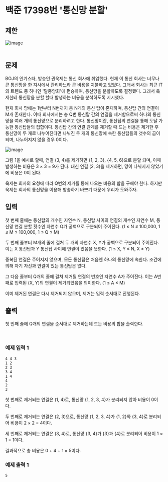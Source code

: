 # 백준 17398번 '통신망 분할'

## 제한
![image](https://user-images.githubusercontent.com/82142527/181660843-16413d76-6ae5-400f-8093-c11ea7fbf8f1.png)  
<br>
## 문제
BOJ의 인기스타, 방송인 권욱제는 통신 회사에 취업했다. 현재 이 통신 회사는 너무나 큰 통신망을 한 지사에서 관리하느라 큰 비용을 지불하고 있었다. 그래서 회사는 최근 IT의 트렌드 중 하나인 '탈중앙화'에 편승하여, 통신망을 분할하도록 결정했다. 그래서 욱제한테 통신망을 분할 할때 발생하는 비용을 분석하도록 지시했다.

현재 회사 망에는 1번부터 N번까지 총 N개의 통신 탑이 존재하며, 통신탑 간의 연결이 M개 존재한다. 이때 회사에서는 총 Q번 통신탑 간의 연결을 제거함으로써 하나의 통신망을 여러 개의 통신망으로 분리하려고 한다. 통신망이란, 통신탑의 연결을 통해 도달 가능한 통신탑들의 집합이다. 통신탑 간의 연결 관계를 제거할 때 드는 비용은 제거한 후 통신망이 두 개로 나누어진다면 나눠진 두 개의 통신망에 속한 통신탑들의 갯수의 곱이 되며, 나누어지지 않을 경우 0이다.  
  
![image](https://user-images.githubusercontent.com/82142527/181660868-6b98c9a5-1a4d-4156-afa7-de0daf88043f.png)  
  
그림 1을 예시로 할때, 연결 (3, 4)를 제거하면 {1, 2, 3}, {4, 5, 6}으로 분할 되며, 이때 발생하는 비용은 3 × 3 = 9가 된다. 대신 연결 (2, 3)을 제거하면, 망이 나눠지지 않았기에 비용은 0이 된다.

욱제는 회사의 요청에 따라 Q번의 제거를 통해 나오는 비용의 합을 구해야 한다. 하지만 욱제는 회사의 통신망을 이용해 방송하기 바쁘기 때문에 우리가 도와주자.

## 입력
첫 번째 줄에는 통신탑의 개수인 자연수 N, 통신탑 사이의 연결의 개수인 자연수 M, 통신망 연결 분할 횟수인 자연수 Q가 공백으로 구분되어 주어진다. (1 ≤ N ≤ 100,000, 1 ≤ M ≤ 100,000, 1 ≤ Q ≤ M)

두 번째 줄부터 M개의 줄에 걸쳐 두 개의 자연수 X, Y가 공백으로 구분되어 주어진다. 이는 X 통신탑과 Y 통신탑 사이에 연결이 있음을 뜻한다. (1 ≤ X, Y ≤ N, X ≠ Y)

중복된 연결은 주어지지 않으며, 모든 통신탑은 처음엔 하나의 통신망에 속한다. 조건에 의해 자기 자신과 연결이 있는 통신탑은 없다.

그 다음 줄부터 Q개의 줄에 걸쳐 제거될 연결의 번호인 자연수 A가 주어진다. 이는 A번째로 입력된 (X, Y)의 연결이 제거되었음을 의미한다. (1 ≤ A ≤ M)

이미 제거된 연결은 다시 제거되지 않으며, 제거는 입력 순서대로 진행된다.

## 출력
첫 번째 줄에 Q개의 연결을 순서대로 제거하는데 드는 비용의 합을 출력한다.

<br> 

### 예제 입력 1
```
4 4 3
1 2
2 3
3 4
1 4
4
2
3
```  
첫 번째로 제거되는 연결은 (1, 4)로, 통신망 {1, 2, 3, 4}가 분리되지 않아 비용이 0이다.

두 번째로 제거되는 연결은 (2, 3)으로, 통신망 {1, 2, 3, 4}가 {1, 2}와 {3, 4}로 분리되어 비용이 2 × 2 = 4이다.

세 번째로 제거되는 연결은 (3, 4)로, 통신망 {3, 4}가 {3}과 {4}로 분리되어 비용이 1 × 1 = 1이다.

결과적으로 총 비용은 0 + 4 + 1 = 5이다.
  
### 예제 출력 1 
```
5
```
